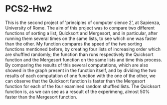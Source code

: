# PCS2-Hw2
This is the second project of 'principles of computer sience 2', at Sapienza, University of Rome.
The aim of this project was to compare two different functions of sorting a list, Quicksort and Mergesort, and in particular, after running them several times on the same lists, to see which one was faster than the other.
My function compares the speed of the two sorting functions mentioned before, by creating four lists of increasing order which are shuffled randomly; the function than runs respectively the Quicksort function and the Mergesort function on the same lists and time this process. By comparing the results of this several computations, which are also showed in the graph present in the function itself, and by dividing the two results of each computation of one function with the one of the other, we can observe that the Quicksort function is faster than the Mergesort function for each of the four examined random shuffled lists. 
The Quicksort function is, as we can see as a resoult of the experimeng, almost 50% faster than the Mergesort function. 
